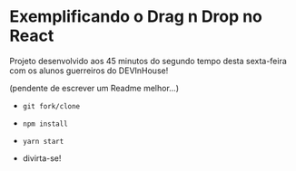 # Exemplificando o Drag n Drop no React

Projeto desenvolvido aos 45 minutos do segundo tempo desta sexta-feira com os alunos guerreiros do DEVInHouse!

(pendente de escrever um Readme melhor...)


- `git fork/clone`

- `npm install`

- `yarn start`

- divirta-se!
